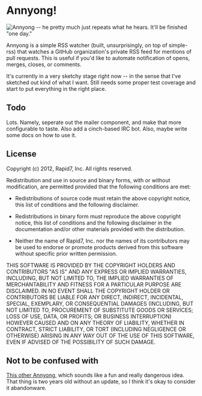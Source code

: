 Annyong!
========

![Annyong](http://i.imgur.com/WuIBL.jpg) -- he pretty much just repeats
what he hears. It'll be finished "one day."

Annyong is a simple RSS watcher (built, unsurprisingly, on top of
simple-rss) that watches a GitHub organization's private RSS feed for
mentions of pull requests. This is useful if you'd like to automate
notification of opens, merges, closes, or comments.

It's currently in a very sketchy stage right now -- in the sense that
I've sketched out kind of what I want. Still needs some proper test
coverage and start to put everything in the right place.

## Todo

Lots. Namely, seperate out the mailer component, and make that more
configurable to taste. Also add a cinch-based IRC bot. Also, maybe write
some docs on how to use it.

## License

Copyright (c) 2012, Rapid7, Inc.
All rights reserved.

Redistribution and use in source and binary forms, with or without
modification, are permitted provided that the following conditions are
met:

 * Redistributions of source code must retain the above copyright
   notice, this list of conditions and the following disclaimer.

 * Redistributions in binary form must reproduce the above copyright
   notice, this list of conditions and the following disclaimer in the
   documentation and/or other materials provided with the distribution.

 * Neither the name of Rapid7, Inc. nor the names of its
   contributors may be used to endorse or promote products derived from
   this software without specific prior written permission.

THIS SOFTWARE IS PROVIDED BY THE COPYRIGHT HOLDERS AND CONTRIBUTORS "AS
IS" AND ANY EXPRESS OR IMPLIED WARRANTIES, INCLUDING, BUT NOT LIMITED
TO, THE IMPLIED WARRANTIES OF MERCHANTABILITY AND FITNESS FOR A
PARTICULAR PURPOSE ARE DISCLAIMED. IN NO EVENT SHALL THE COPYRIGHT
HOLDER OR CONTRIBUTORS BE LIABLE FOR ANY DIRECT, INDIRECT, INCIDENTAL,
SPECIAL, EXEMPLARY, OR CONSEQUENTIAL DAMAGES (INCLUDING, BUT NOT LIMITED
TO, PROCUREMENT OF SUBSTITUTE GOODS OR SERVICES; LOSS OF USE, DATA, OR
PROFITS; OR BUSINESS INTERRUPTION) HOWEVER CAUSED AND ON ANY THEORY OF
LIABILITY, WHETHER IN CONTRACT, STRICT LIABILITY, OR TORT (INCLUDING
NEGLIGENCE OR OTHERWISE) ARISING IN ANY WAY OUT OF THE USE OF THIS
SOFTWARE, EVEN IF ADVISED OF THE POSSIBILITY OF SUCH DAMAGE.

## Not to be confused with

[This other Annyong](https://github.com/remiprev/annyong), which sounds
like a fun and really dangerous idea. That thing is two years old
without an update, so I think it's okay to consider it abandonware.

